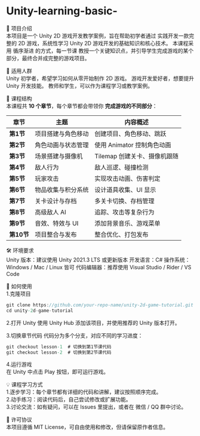 # Unity-learning-basic-
📌 项目介绍  
本项目是一个 Unity 2D 游戏开发教学案例，旨在帮助初学者通过 实践开发一款完整的 2D 游戏，系统性学习 Unity 2D 游戏开发的基础知识和核心技术。
本课程采用 循序渐进 的方式，每一节课 教授一个关键知识点，并引导学生完成游戏的某个部分，最终合并成完整的游戏项目。

🎯 适用人群  
Unity 初学者，希望学习如何从零开始制作 2D 游戏。
游戏开发爱好者，想要提升 Unity 开发技能。
教师和学生，可以作为课程学习或教学案例。

📂 课程结构  
本课程共 **10 个章节**，每个章节都会带领你 **完成游戏的不同部分**：

| 章节   | 主题                  | 内容概述                     |
|--------|----------------------|----------------------------|
| **第1节**  | 项目搭建与角色移动  | 创建项目、角色移动、跳跃      |
| **第2节**  | 角色动画与状态管理  | 使用 Animator 控制角色动画   |
| **第3节**  | 场景搭建与摄像机    | Tilemap 创建关卡、摄像机跟随 |
| **第4节**  | 敌人行为           | 敌人巡逻、碰撞检测           |
| **第5节**  | 玩家攻击           | 实现攻击动画、伤害判定       |
| **第6节**  | 物品收集与积分系统  | 设计道具收集、UI 显示        |
| **第7节**  | 关卡设计与存档      | 多关卡切换、存档管理         |
| **第8节**  | 高级敌人 AI        | 追踪、攻击等复杂行为         |
| **第9节**  | 音效、特效与 UI    | 添加背景音乐、游戏菜单       |
| **第10节** | 项目整合与发布      | 整合优化、打包发布           |

🛠 环境要求  
Unity 版本：建议使用 Unity 2021.3 LTS 或更新版本
开发语言：C#
操作系统：Windows / Mac / Linux 皆可
代码编辑器：推荐使用 Visual Studio / Rider / VS Code

🚀 如何使用  
1.克隆项目
```csharp
git clone https://github.com/your-repo-name/unity-2d-game-tutorial.git
cd unity-2d-game-tutorial
```
2.打开 Unity
使用 Unity Hub 添加该项目，并使用推荐的 Unity 版本打开。

3.切换章节代码
代码分为多个分支，对应不同的学习进度：
```csharp
git checkout lesson-1  # 切换到第1节课代码
git checkout lesson-2  # 切换到第2节课代码
```
4.运行游戏  
在 Unity 中点击 Play 按钮，即可运行游戏。  

💡 课程学习方式  
1.逐步学习：每个章节都有详细的代码和讲解，建议按照顺序完成。  
2.动手练习：阅读代码后，自己尝试修改或扩展功能。  
3.讨论交流：如有疑问，可以在 Issues 里提出，或者在 微信 / QQ 群中讨论。

📜 许可协议  
本项目遵循 MIT License，可自由使用和修改，但请保留原作者信息。
